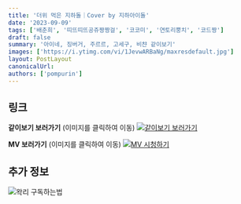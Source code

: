 ```yaml
---
title: '더위 먹은 지하돌｜Cover by 지하아이돌'
date: '2023-09-09'
tags: ['배춘희', '띠뜨띠뜨공쥬짱짱걸', '코코미', '연토리뿡치', '코드짱']
draft: false
summary: '아이네, 징버거, 주르르, 고세구, 비챤 같이보기'
images: ['https://i.ytimg.com/vi/1JevwARBaNg/maxresdefault.jpg']
layout: PostLayout
canonicalUrl:
authors: ['pompurin']
---
```


## 링크

**같이보기 보러가기** (이미지를 클릭하여 이동)
[![같이보기 보러가기](../static/images/logo.png)](https://cafe.naver.com/steamindiegame/12805075)

**MV 보러가기** (이미지를 클릭하여 이동)
[![MV 시청하기](https://i.ytimg.com/vi/1JevwARBaNg/maxresdefault.jpg)](https://youtu.be/1JevwARBaNg?si=XtazoQ5xA9CmtRxj)

## 추가 정보

![왁리 구독하는법](../static/images/sub.gif)
